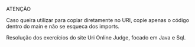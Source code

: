 ATENÇÃO

Caso queira utilizar para copiar diretamente no URI, copie apenas o código dentro do main e não se esqueca dos imports.

Resolução dos exercícios do site Uri Online Judge, focado em Java e Sql.
